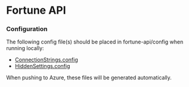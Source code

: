 # Fortune API

### Configuration

The following config file(s) should be placed in fortune-api/config when running locally:
 * [ConnectionStrings.config](https://github.com/Fortune-Transportation/load-board-api/wiki/ConnectionStrings.config)
 * [HiddenSettings.config](https://github.com/Fortune-Transportation/load-board-api/wiki/HiddenSettings.config)
 
When pushing to Azure, these files will be generated automatically.